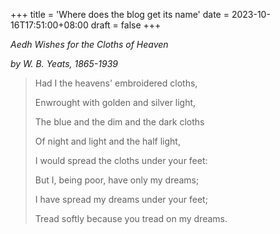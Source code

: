 +++
title = 'Where does the blog get its name'
date = 2023-10-16T17:51:00+08:00
draft = false
+++

*Aedh Wishes for the Cloths of Heaven*

*by W. B. Yeats, 1865-1939*

> Had I the heavens' embroidered cloths,
>
> Enwrought with golden and silver light,
>
> The blue and the dim and the dark cloths
>
> Of night and light and the half light,
>
> I would spread the cloths under your feet:
>
> But I, being poor, have only my dreams;
>
> I have spread my dreams under your feet;
>
> Tread softly because you tread on my dreams.
